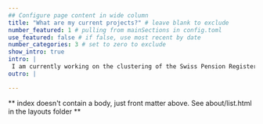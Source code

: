 ```yaml
---
## Configure page content in wide column
title: "What are my current projects?" # leave blank to exclude
number_featured: 1 # pulling from mainSections in config.toml
use_featured: false # if false, use most recent by date
number_categories: 3 # set to zero to exclude
show_intro: true
intro: |
 I am currently working on the clustering of the Swiss Pension Register using Kamila Clustering Method with the R package [kamila](https://github.com/ahfoss/kamila) of A. Foss et al. (2016) and A. Foss et al. (2018) and on classification methods. I would like to apply machine learning methods (like [Transformation Forests](https://github.com/cran/trtf)) on the Swiss Pension Register and develop the Transformation Forest in a time dimension. I also intend to develop a Shiny Web App on stock-trading tools analysis (cf. [stock-analysis repository](https://github.com/Layalchristine24/stock-analysis)).I am also working on another project in the repository named [simulreturns](https://github.com/Layalchristine24/simulreturns) in which I intend to give an on-line calculator for evaluating the final value of investment projects. 
outro: |

---
```


** index doesn't contain a body, just front matter above.
See about/list.html in the layouts folder **